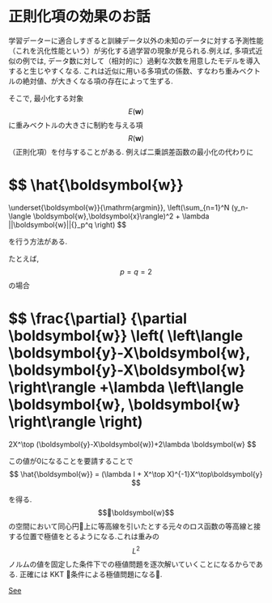 # 正則化項の効果のお話

学習データーに適合しすぎると訓練データ以外の未知のデータに対する予測性能（これを汎化性能という）が劣化する過学習の現象が見られる.例えば, 多項式近似の例では, データ数に対して（相対的に）過剰な次数を用意したモデルを導入すると生じやすくなる. これは近似に用いる多項式の係数、すなわち重みベクトルの絶対値、が大きくなる項の存在によって生ずる.

そこで, 最小化する対象 $$E(\boldsymbol{w})$$ に重みベクトルの大きさに制約を与える項 $$R(\boldsymbol{w})$$（正則化項）を付与することがある. 例えば二乗誤差函数の最小化の代わりに

$$
\hat{\boldsymbol{w}}
=
\underset{\boldsymbol{w}}{\mathrm{argmin}}\,
\left(\sum_{n=1}^N (y_n-\langle \boldsymbol{w},\boldsymbol{x}\rangle)^2  + \lambda ||\boldsymbol{w}||{}_p^q \right)
$$

を行う方法がある.

たとえば, $$p=q=2$$ の場合

$$
\frac{\partial}
{\partial \boldsymbol{w}}
\left(
    \left\langle \boldsymbol{y}-X\boldsymbol{w},
    \boldsymbol{y}-X\boldsymbol{w}
    \right\rangle
    +\lambda
    \left\langle
    \boldsymbol{w},
    \boldsymbol{w}
    \right\rangle
\right)
=
2X^\top (\boldsymbol{y}-X\boldsymbol{w})+2\lambda \boldsymbol{w}
$$

この値が0になることを要請することで
$$
\hat{\boldsymbol{w}} = (\lambda I + X^\top X)^{-1}X^\top\boldsymbol{y}
$$

を得る. $$\boldsymbol{w}$$ の空間において同心円上に等高線を引いたとする元々のロス函数の等高線と接する位置で極値をとるようになる.これは重みの $$L^2$$ ノルムの値を固定した条件下での極値問題を逐次解いていくことになるからである. 正確には KKT 条件による極値問題になる.




[See](https://gist.github.com/terasakisatoshi/91d09fef11068b4447dec2998438818b)

<script src="https://gist.github.com/terasakisatoshi/1efa34e74be83ee73c7ca5c9cc381c3a.js"></script>
